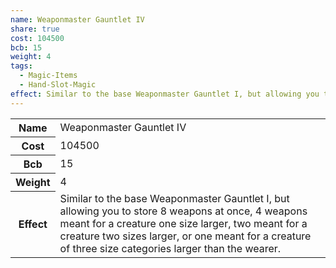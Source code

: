 ```yaml
---
name: Weaponmaster Gauntlet IV
share: true
cost: 104500
bcb: 15
weight: 4
tags:
  - Magic-Items
  - Hand-Slot-Magic
effect: Similar to the base Weaponmaster Gauntlet I, but allowing you to store 8 weapons at once, 4 weapons meant for a creature one size larger, two meant for a creature two sizes larger, or one meant for a creature of three size categories larger than the wearer.
---
```

<p><span dir="ltr" style="overflow-x: auto;"><table><tbody><tr><th dir="ltr">Name</th><td dir="ltr">Weaponmaster Gauntlet IV</td></tr><tr><th dir="ltr">Cost</th><td dir="auto">104500</td></tr><tr><th dir="ltr">Bcb</th><td dir="auto">15</td></tr><tr><th dir="ltr">Weight</th><td dir="auto">4</td></tr><tr><th dir="ltr">Effect</th><td dir="ltr">Similar to the base Weaponmaster Gauntlet I, but allowing you to store 8 weapons at once, 4 weapons meant for a creature one size larger, two meant for a creature two sizes larger, or one meant for a creature of three size categories larger than the wearer.</td></tr></tbody></table></span></p>